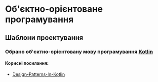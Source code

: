 # Об'єктно-орієнтоване програмування
## Шаблони проектування

### Обрано об'єктно-орієнтовану мову програмування [__Kotlin__](https://kotlinlang.org/)

#### Корисні посилання:
* [Design-Patterns-In-Kotlin](https://github.com/dbacinski/Design-Patterns-In-Kotlin)